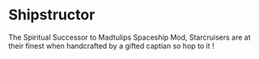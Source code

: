 # Shipstructor
The Spiritual Successor to Madtulips Spaceship Mod, Starcruisers are at their finest when handcrafted by a gifted captian so hop to it !

